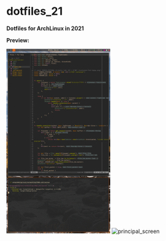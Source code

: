 # dotfiles_21

__Dotfiles for ArchLinux in 2021__

__Preview:__

<p float="left">
  <img src="./repository_info/Pictures/secondary_screen.png" alt="secondary_screen" width="270x480"/>
  <img src="./repository_info/Pictures/principal_screen.png" alt="principal_screen" width="1280x720"/>
</p>
<!---
540x960
1280x720
![secondary_screen](./repository_info/Pictures/secondary_screen.png) ![principal_screen](./repository_info/Pictures/principal_screen.png)
--->

